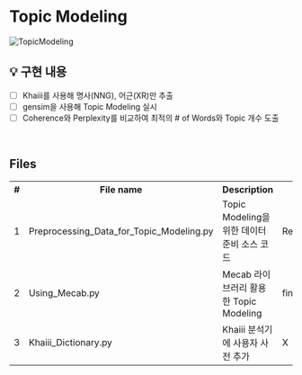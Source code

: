 # Topic Modeling
 

![TopicModeling](https://user-images.githubusercontent.com/51108153/95821072-3ad72100-0d64-11eb-8c81-b433a837ed2f.JPG)

## 💡 구현 내용

* [ ] Khaiii를 사용해 명사(NNG), 어근(XR)만 추출
* [ ] gensim을 사용해 Topic Modeling 실시
* [ ] Coherence와 Perplexity를 비교하여 최적의 # of Words와 Topic 개수 도출

<br>

## Files

<table>
<tr><th>#</th><th>File name</th><th>Description</th><th>Input</th><th>Output</th></tr>
<tr><td>1</td><td>Preprocessing_Data_for_Topic_Modeling.py</td><td>Topic Modeling을 위한 데이터 준비 소스 코드</td><td>Real_Review.csv</td><td>final_data.csv</td></tr>
<tr><td>2</td><td>Using_Mecab.py</td><td>Mecab 라이브러리 활용한 Topic Modeling</td><td>final_data.csv</td><td>X</td></tr>
<tr><td>3</td><td>Khaiii_Dictionary.py</td><td>Khaiii 분석기에 사용자 사전 추가</td><td>X</td><td>X</td></tr>
</table>
